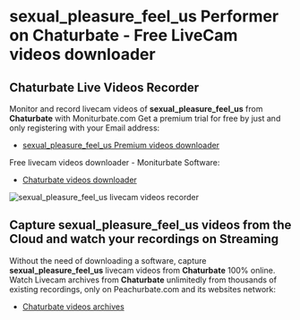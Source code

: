 # sexual_pleasure_feel_us Performer on Chaturbate - Free LiveCam videos downloader

## Chaturbate Live Videos Recorder

Monitor and record livecam videos of **sexual_pleasure_feel_us** from **Chaturbate** with Moniturbate.com
Get a premium trial for free by just and only registering with your Email address:
* [sexual_pleasure_feel_us Premium videos downloader](https://moniturbate.com/request-demo-licence-key.html)

Free livecam videos downloader - Moniturbate Software:
* [Chaturbate videos downloader](https://moniturbate.com/moniturbate-download-software.html)

![sexual_pleasure_feel_us livecam videos recorder](https://peachurnet.com/templates/moniturbate-software.png)


## Capture sexual_pleasure_feel_us videos from the Cloud and watch your recordings on Streaming

Without the need of downloading a software, capture **sexual_pleasure_feel_us** livecam videos from **Chaturbate** 100% online.
Watch Livecam archives from **Chaturbate** unlimitedly from thousands of existing recordings, only on Peachurbate.com and its websites network:
* [Chaturbate videos archives](https://peachurnet.com/)
